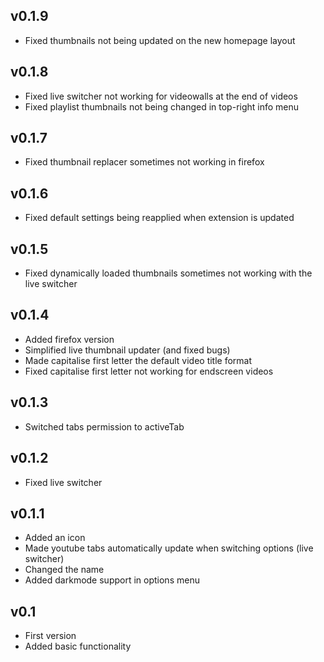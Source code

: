 ## v0.1.9
- Fixed thumbnails not being updated on the new homepage layout

## v0.1.8
- Fixed live switcher not working for videowalls at the end of videos
- Fixed playlist thumbnails not being changed in top-right info menu

## v0.1.7
- Fixed thumbnail replacer sometimes not working in firefox

## v0.1.6
- Fixed default settings being reapplied when extension is updated

## v0.1.5
- Fixed dynamically loaded thumbnails sometimes not working with the live switcher

## v0.1.4
- Added firefox version
- Simplified live thumbnail updater (and fixed bugs)
- Made capitalise first letter the default video title format
- Fixed capitalise first letter not working for endscreen videos

## v0.1.3
- Switched tabs permission to activeTab

## v0.1.2
- Fixed live switcher

## v0.1.1
- Added an icon
- Made youtube tabs automatically update when switching options (live switcher)
- Changed the name
- Added darkmode support in options menu

## v0.1
- First version
- Added basic functionality
